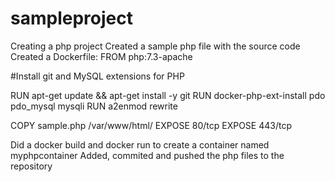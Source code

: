 # sampleproject
Creating a php project 
Created a sample php file with the source code 
Created a Dockerfile: FROM php:7.3-apache

#Install git and MySQL extensions for PHP

RUN apt-get update && apt-get install -y git
RUN docker-php-ext-install pdo pdo_mysql mysqli
RUN a2enmod rewrite

COPY sample.php /var/www/html/
EXPOSE 80/tcp
EXPOSE 443/tcp

Did a docker build and docker run to create a container named myphpcontainer
Added, commited and pushed the php files to the repository 
